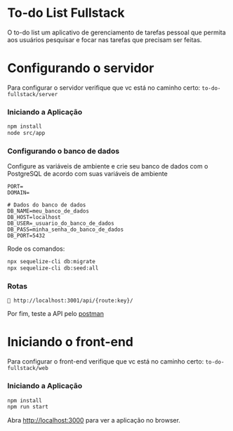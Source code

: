 # To-do List Fullstack

O to-do list um aplicativo de gerenciamento de tarefas pessoal que permita aos usuários pesquisar e focar nas tarefas que precisam ser feitas.

# Configurando o servidor

Para configurar o servidor verifique que vc está no caminho certo: `to-do-fullstack/server`

### Iniciando a Aplicação

```bash
npm install
node src/app
```

### Configurando o banco de dados

Configure as variáveis de ambiente e crie seu banco de dados com o PostgreSQL de acordo com suas variáveis de ambiente

```
PORT=
DOMAIN=

# Dados do banco de dados
DB_NAME=meu_banco_de_dados
DB_HOST=localhost
DB_USER=_usuario_do_banco_de_dados
DB_PASS=minha_senha_do_banco_de_dados
DB_PORT=5432
```

Rode os comandos:

```bash
npx sequelize-cli db:migrate
npx sequelize-cli db:seed:all

```

### Rotas

```
🎯 http://localhost:3001/api/{route:key}/
```

Por fim, teste a API pelo [postman](https://go.postman.co/workspace/My-Workspace~cb2048c7-ea34-4b6f-86f9-b660cc7dc83a/collection/13485498-2822b947-145b-40e1-988d-701f2f20640f)

# Iniciando o front-end

Para configurar o front-end verifique que vc está no caminho certo: `to-do-fullstack/web`


### Iniciando a Aplicação

```bash
npm install
npm run start
```

Abra [http://localhost:3000](http://localhost:3000) para ver a aplicação no browser.
